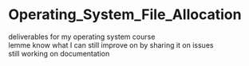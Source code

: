 # Operating_System_File_Allocation

deliverables for my operating system course
<br>
lemme know what I can still improve on by sharing it on issues
<br>
still working on documentation
